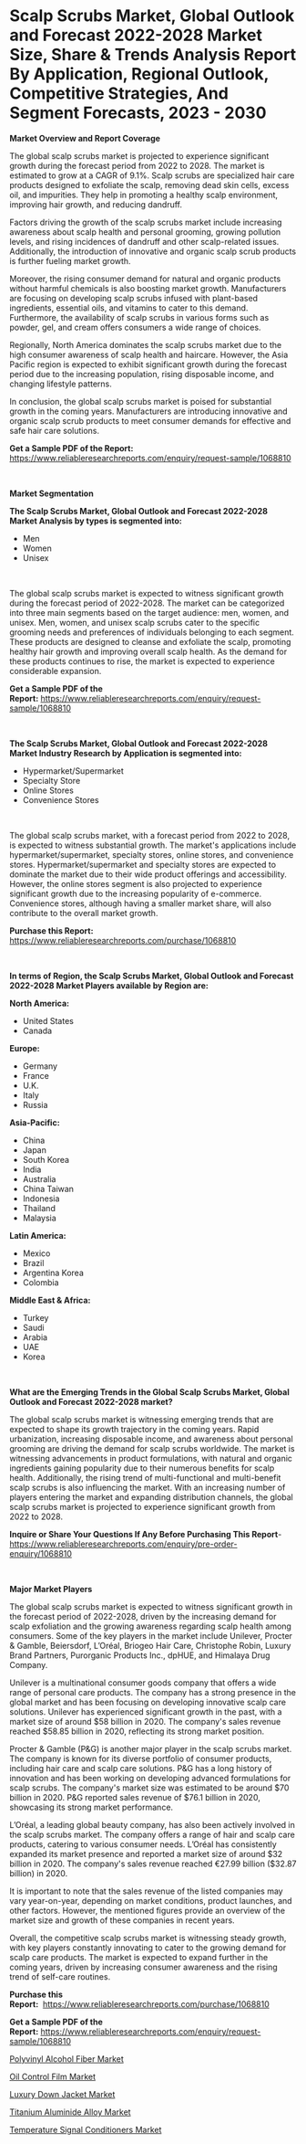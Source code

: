 <p><h1>Scalp Scrubs Market, Global Outlook and Forecast 2022-2028 Market Size, Share & Trends Analysis Report By Application, Regional Outlook, Competitive Strategies, And Segment Forecasts, 2023 - 2030</h1></p><p><strong>Market Overview and Report Coverage</strong></p>
<p><p>The global scalp scrubs market is projected to experience significant growth during the forecast period from 2022 to 2028. The market is estimated to grow at a CAGR of 9.1%. Scalp scrubs are specialized hair care products designed to exfoliate the scalp, removing dead skin cells, excess oil, and impurities. They help in promoting a healthy scalp environment, improving hair growth, and reducing dandruff.</p><p>Factors driving the growth of the scalp scrubs market include increasing awareness about scalp health and personal grooming, growing pollution levels, and rising incidences of dandruff and other scalp-related issues. Additionally, the introduction of innovative and organic scalp scrub products is further fueling market growth. </p><p>Moreover, the rising consumer demand for natural and organic products without harmful chemicals is also boosting market growth. Manufacturers are focusing on developing scalp scrubs infused with plant-based ingredients, essential oils, and vitamins to cater to this demand. Furthermore, the availability of scalp scrubs in various forms such as powder, gel, and cream offers consumers a wide range of choices.</p><p>Regionally, North America dominates the scalp scrubs market due to the high consumer awareness of scalp health and haircare. However, the Asia Pacific region is expected to exhibit significant growth during the forecast period due to the increasing population, rising disposable income, and changing lifestyle patterns.</p><p>In conclusion, the global scalp scrubs market is poised for substantial growth in the coming years. Manufacturers are introducing innovative and organic scalp scrub products to meet consumer demands for effective and safe hair care solutions.</p></p>
<p><strong>Get a Sample PDF of the Report:</strong> <a href="https://www.reliableresearchreports.com/enquiry/request-sample/1068810">https://www.reliableresearchreports.com/enquiry/request-sample/1068810</a></p>
<p>&nbsp;</p>
<p><strong>Market Segmentation</strong></p>
<p><strong>The Scalp Scrubs Market, Global Outlook and Forecast 2022-2028 Market Analysis by types is segmented into:</strong></p>
<p><ul><li>Men</li><li>Women</li><li>Unisex</li></ul></p>
<p>&nbsp;</p>
<p><p>The global scalp scrubs market is expected to witness significant growth during the forecast period of 2022-2028. The market can be categorized into three main segments based on the target audience: men, women, and unisex. Men, women, and unisex scalp scrubs cater to the specific grooming needs and preferences of individuals belonging to each segment. These products are designed to cleanse and exfoliate the scalp, promoting healthy hair growth and improving overall scalp health. As the demand for these products continues to rise, the market is expected to experience considerable expansion.</p></p>
<p><strong>Get a Sample PDF of the Report:</strong>&nbsp;<a href="https://www.reliableresearchreports.com/enquiry/request-sample/1068810">https://www.reliableresearchreports.com/enquiry/request-sample/1068810</a></p>
<p>&nbsp;</p>
<p><strong>The Scalp Scrubs Market, Global Outlook and Forecast 2022-2028 Market Industry Research by Application is segmented into:</strong></p>
<p><ul><li>Hypermarket/Supermarket</li><li>Specialty Store</li><li>Online Stores</li><li>Convenience Stores</li></ul></p>
<p>&nbsp;</p>
<p><p>The global scalp scrubs market, with a forecast period from 2022 to 2028, is expected to witness substantial growth. The market's applications include hypermarket/supermarket, specialty stores, online stores, and convenience stores. Hypermarket/supermarket and specialty stores are expected to dominate the market due to their wide product offerings and accessibility. However, the online stores segment is also projected to experience significant growth due to the increasing popularity of e-commerce. Convenience stores, although having a smaller market share, will also contribute to the overall market growth.</p></p>
<p><strong>Purchase this Report:</strong>&nbsp; <a href="https://www.reliableresearchreports.com/purchase/1068810">https://www.reliableresearchreports.com/purchase/1068810</a></p>
<p>&nbsp;</p>
<p><strong>In terms of Region, the Scalp Scrubs Market, Global Outlook and Forecast 2022-2028 Market Players available by Region are:</strong></p>
<p>
    <p> <strong> North America: </strong>
        <ul>
            <li>United States</li>
            <li>Canada</li>
        </ul>
        </p> 
    <p> <strong> Europe: </strong>
        <ul>
            <li>Germany</li>
            <li>France</li>
            <li>U.K.</li>
            <li>Italy</li>
            <li>Russia</li>
        </ul>
        </p> 
    <p> <strong> Asia-Pacific: </strong>
        <ul>
            <li>China</li>
            <li>Japan</li>
            <li>South Korea</li>
            <li>India</li>
            <li>Australia</li>
            <li>China Taiwan</li>
            <li>Indonesia</li>
            <li>Thailand</li>
            <li>Malaysia</li>
        </ul>
        </p> 
    <p> <strong> Latin America: </strong>
        <ul>
            <li>Mexico</li>
            <li>Brazil</li>
            <li>Argentina Korea</li>
            <li>Colombia</li>
        </ul>
        </p> 
    <p> <strong> Middle East & Africa: </strong>
        <ul>
            <li>Turkey</li>
            <li>Saudi</li>
            <li>Arabia</li>
            <li>UAE</li>
            <li>Korea</li>
        </ul>
    </p>
    </p>
<p>&nbsp;</p>
<p><strong>What are the Emerging Trends in the Global Scalp Scrubs Market, Global Outlook and Forecast 2022-2028 market?</strong></p>
<p><p>The global scalp scrubs market is witnessing emerging trends that are expected to shape its growth trajectory in the coming years. Rapid urbanization, increasing disposable income, and awareness about personal grooming are driving the demand for scalp scrubs worldwide. The market is witnessing advancements in product formulations, with natural and organic ingredients gaining popularity due to their numerous benefits for scalp health. Additionally, the rising trend of multi-functional and multi-benefit scalp scrubs is also influencing the market. With an increasing number of players entering the market and expanding distribution channels, the global scalp scrubs market is projected to experience significant growth from 2022 to 2028.</p></p>
<p><strong>Inquire or Share Your Questions If Any Before Purchasing This Report</strong>- <a href="https://www.reliableresearchreports.com/enquiry/pre-order-enquiry/1068810">https://www.reliableresearchreports.com/enquiry/pre-order-enquiry/1068810</a></p>
<p>&nbsp;</p>
<p><strong>Major Market Players</strong></p>
<p><p>The global scalp scrubs market is expected to witness significant growth in the forecast period of 2022-2028, driven by the increasing demand for scalp exfoliation and the growing awareness regarding scalp health among consumers. Some of the key players in the market include Unilever, Procter & Gamble, Beiersdorf, L’Oréal, Briogeo Hair Care, Christophe Robin, Luxury Brand Partners, Purorganic Products Inc., dpHUE, and Himalaya Drug Company.</p><p>Unilever is a multinational consumer goods company that offers a wide range of personal care products. The company has a strong presence in the global market and has been focusing on developing innovative scalp care solutions. Unilever has experienced significant growth in the past, with a market size of around $58 billion in 2020. The company's sales revenue reached $58.85 billion in 2020, reflecting its strong market position.</p><p>Procter & Gamble (P&G) is another major player in the scalp scrubs market. The company is known for its diverse portfolio of consumer products, including hair care and scalp care solutions. P&G has a long history of innovation and has been working on developing advanced formulations for scalp scrubs. The company's market size was estimated to be around $70 billion in 2020. P&G reported sales revenue of $76.1 billion in 2020, showcasing its strong market performance.</p><p>L’Oréal, a leading global beauty company, has also been actively involved in the scalp scrubs market. The company offers a range of hair and scalp care products, catering to various consumer needs. L’Oréal has consistently expanded its market presence and reported a market size of around $32 billion in 2020. The company's sales revenue reached €27.99 billion ($32.87 billion) in 2020.</p><p>It is important to note that the sales revenue of the listed companies may vary year-on-year, depending on market conditions, product launches, and other factors. However, the mentioned figures provide an overview of the market size and growth of these companies in recent years.</p><p>Overall, the competitive scalp scrubs market is witnessing steady growth, with key players constantly innovating to cater to the growing demand for scalp care products. The market is expected to expand further in the coming years, driven by increasing consumer awareness and the rising trend of self-care routines.</p></p>
<p><strong>Purchase this Report:</strong>&nbsp;&nbsp;<a href="https://www.reliableresearchreports.com/purchase/1068810">https://www.reliableresearchreports.com/purchase/1068810</a></p>
<p></p>
<p><strong>Get a Sample PDF of the Report:</strong>&nbsp;<a href="https://www.reliableresearchreports.com/enquiry/request-sample/1068810">https://www.reliableresearchreports.com/enquiry/request-sample/1068810</a></p>
<p><p><a href="https://medium.com/@joycelucas56/polyvinyl-alcohol-fiber-market-size-growth-forecast-2023-2030-e05c60714844">Polyvinyl Alcohol Fiber Market</a></p><p><a href="https://www.linkedin.com/pulse/oil-control-film-market-size-growth-forecast-from-eabme/">Oil Control Film Market</a></p><p><a href="https://www.linkedin.com/pulse/luxury-down-jacket-market-size-2023-2030-global-industrial-sn4ue/">Luxury Down Jacket Market</a></p><p><a href="https://medium.com/@emilywest91/titanium-aluminide-alloy-market-size-growth-forecast-2023-2030-f816ef117baf">Titanium Aluminide Alloy Market</a></p><p><a href="https://www.reportprime.com/temperature-signal-conditioners-r3410">Temperature Signal Conditioners Market</a></p></p>